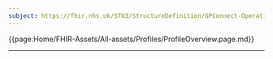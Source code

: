 ```yaml
---
subject: https://fhir.nhs.uk/STU3/StructureDefinition/GPConnect-OperationOutcome-1
---
```


{{page:Home/FHIR-Assets/All-assets/Profiles/ProfileOverview.page.md}}

---